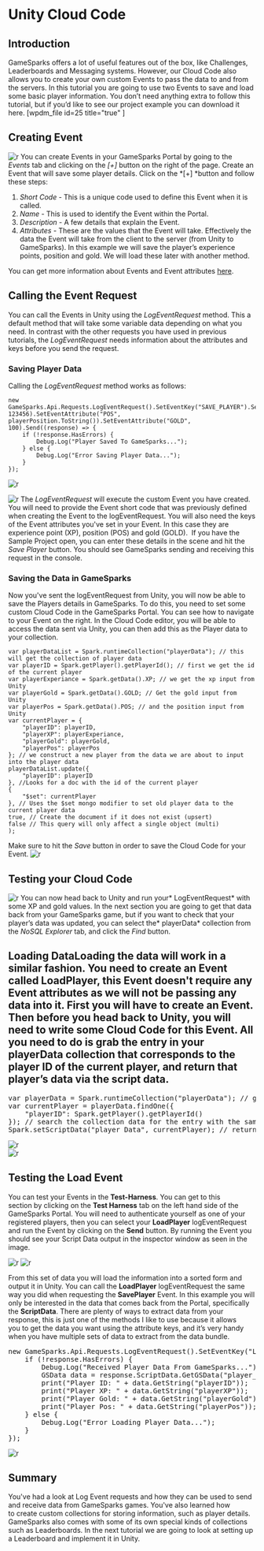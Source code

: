 # Unity Cloud Code

## Introduction

GameSparks offers a lot of useful features out of the box, like Challenges, Leaderboards and Messaging systems. However, our Cloud Code also allows you to create your own custom Events to pass the data to and from the servers. In this tutorial you are going to use two Events to save and load some basic player information. You don’t need anything extra to follow this tutorial, but if you’d like to see our project example you can download it here. [wpdm_file id=25 title="true" ]

## Creating Event

![r](img\UT\1.png)
You can create Events in your GameSparks Portal by going to the *Events* tab and clicking on the *[+]* button on the right of the page. Create an Event that will save some player details. Click on the *[+] *button and follow these steps:

1. *Short Code* - This is a unique code used to define this Event when it is called.
2. *Name* - This is used to identify the Event within the Portal.
3. *Description* - A few details that explain the Event.
4. *Attributes* - These are the values that the Event will take. Effectively the data the Event will take from the client to the server (from Unity to GameSparks). In this example we will save the player’s experience points, position and gold. We will load these later with another method.

You can get more information about Events and Event attributes [here](/developer-portal/events).

## Calling the Event Request

You can call the Events in Unity using the *LogEventRequest* method. This a default method that will take some variable data depending on what you need. In contrast with the other requests you have used in previous tutorials, the *LogEventRequest* needs information about the attributes and keys before you send the request.

### Saving Player Data

Calling the *LogEventRequest* method works as follows:

    new GameSparks.Api.Requests.LogEventRequest().SetEventKey("SAVE_PLAYER").SetEventAttribute("XP", 123456).SetEventAttribute("POS", playerPosition.ToString()).SetEventAttribute("GOLD", 100).Send((response) => {
    	if (!response.HasErrors) {
    		Debug.Log("Player Saved To GameSparks...");
    	} else {
    		Debug.Log("Error Saving Player Data...");
    	}
    });

![r](img\UT\2.png)

![r](img\UT\3.png)
The *LogEventRequest* will execute the custom Event you have created. You will need to provide the Event short code that was previously defined when creating the Event to the logEventRequest. You will also need the keys of the Event attributes you've set in your Event. In this case they are experience point (XP), position (POS) and gold (GOLD).  If you have the Sample Project open, you can enter these details in the scene and hit the *Save Player* button. You should see GameSparks sending and receiving this request in the console.


### Saving the Data in GameSparks

Now you've sent the logEventRequest from Unity, you will now be able to save the Players details in GameSparks. To do this, you need to set some custom Cloud Code in the GameSparks Portal. You can see how to navigate to your Event on the right. In the Cloud Code editor, you will be able to access the data sent via Unity, you can then add this as the Player data to your collection.


    var playerDataList = Spark.runtimeCollection("playerData"); // this will get the collection of player data
    var playerID = Spark.getPlayer().getPlayerId(); // first we get the id of the current player
    var playerExperiance = Spark.getData().XP; // we get the xp input from Unity
    var playerGold = Spark.getData().GOLD; // Get the gold input from Unity
    var playerPos = Spark.getData().POS; // and the position input from Unity
    var currentPlayer = {
    	"playerID": playerID,
    	"playerXP": playerExperiance,
    	"playerGold": playerGold,
    	"playerPos": playerPos
    }; // we construct a new player from the data we are about to input into the player data
    playerDataList.update({
    	"playerID": playerID
    }, //Looks for a doc with the id of the current player
    {
    	"$set": currentPlayer
    }, // Uses the $set mongo modifier to set old player data to the current player data
    true, // Create the document if it does not exist (upsert)
    false // This query will only affect a single object (multi)
    );

Make sure to hit the *Save* button in order to save the Cloud Code for your Event.
![r](img\UT\4.png)

## Testing your Cloud Code
![r](img\UT\5.png)
You can now head back to Unity and run your* LogEventRequest* with some XP and gold values. In the next section you are going to get that data back from your GameSparks game, but if you want to check that your player’s data was updated, you can select the* playerData* collection from the *NoSQL Explorer* tab, and click the *Find* button.


## Loading DataLoading the data will work in a similar fashion. You need to create an Event called **LoadPlaye**r, this Event doesn't require any Event attributes as we will not be passing any data into it. First you will have to create an Event. Then before you head back to Unity, you will need to write some Cloud Code for this Event. All you need to do is grab the entry in your **playerData** collection that corresponds to the player ID of the current player, and return that player’s data via the script data.

<pre class="lang:default decode:true">var playerData = Spark.runtimeCollection("playerData"); // get the collection data
var currentPlayer = playerData.findOne({
	"playerID": Spark.getPlayer().getPlayerId()
}); // search the collection data for the entry with the same id as the player
Spark.setScriptData("player_Data", currentPlayer); // return the player via script-data</pre>



![r](img\UT\6.png)  
![r](img\UT\7.png)








## Testing the Load Event


You can test your Events in the **Test-Harness**. You can get to this section by clicking on the **Test Harness** tab on the left hand side of the GameSparks Portal. You will need to authenticate yourself as one of your registered players, then you can select your **LoadPlayer** logEventRequest and run the Event by clicking on the **Send** button. By running the Event you should see your Script Data output in the inspector window as seen in the image.

![r](img\UT\8.png)
![r](img\UT\9.png)







From this set of data you will load the information into a sorted form and output it in Unity. You can call the **LoadPlayer** logEventRequest the same way you did when requesting the **SavePlayer** Event. In this example you will only be interested in the data that comes back from the Portal, specifically the **ScriptData**. There are plenty of ways to extract data from your response, this is just one of the methods I like to use because it allows you to get the data you want using the attribute keys, and it’s very handy when you have multiple sets of data to extract from the data bundle.

<pre class="lang:c# decode:true  ">new GameSparks.Api.Requests.LogEventRequest().SetEventKey("LOAD_PLAYER").Send((response) => {
	if (!response.HasErrors) {
		Debug.Log("Received Player Data From GameSparks...");
		GSData data = response.ScriptData.GetGSData("player_Data");
		print("Player ID: " + data.GetString("playerID"));
		print("Player XP: " + data.GetString("playerXP"));
		print("Player Gold: " + data.GetString("playerGold"));
		print("Player Pos: " + data.GetString("playerPos"));
	} else {
		Debug.Log("Error Loading Player Data...");
	}
});</pre>



![r](img\UT\10.png)



## Summary

You've had a look at Log Event requests and how they can be used to send and receive data from GameSparks games. You've also learned how to create custom collections for storing information, such as player details. GameSparks also comes with some of its own special kinds of collections such as Leaderboards. In the next tutorial we are going to look at setting up a Leaderboard and implement it in Unity.
